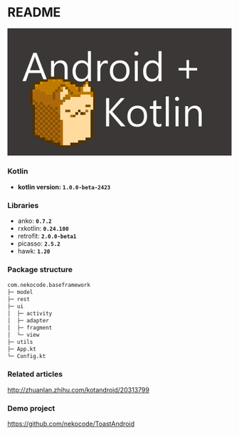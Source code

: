 # README

![](art/logo.png "")


### Kotlin
- **kotlin version: `1.0.0-beta-2423`**


### Libraries
- anko: **`0.7.2`**
- rxkotlin: **`0.24.100`**
- retrofit: **`2.0.0-beta1`**
- picasso: **`2.5.2`**
- hawk: **`1.20`**


### Package structure
```
com.nekocode.baseframework
├─ model
├─ rest
├─ ui
│  ├─ activity
│  ├─ adapter
│  ├─ fragment
│  └─ view
├─ utils
├─ App.kt
└─ Config.kt
```

### Related articles
http://zhuanlan.zhihu.com/kotandroid/20313799

### Demo project
https://github.com/nekocode/ToastAndroid
